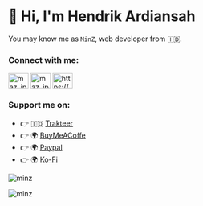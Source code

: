 # 👋 Hi, I'm Hendrik Ardiansah

You may know me as `MinZ`, web developer from 🇮🇩.

### Connect with me:

<p align="left">
<a href="https://twitter.com/_anjay_mabar" target="blank"><img align="center" src="https://raw.githubusercontent.com/rahuldkjain/github-profile-readme-generator/master/src/images/icons/Social/twitter.svg" alt="maz_ipan" height="30" width="40" /></a>
<a href="https://instagram.com/hendrik_ardi86" target="blank"><img align="center" src="https://raw.githubusercontent.com/rahuldkjain/github-profile-readme-generator/master/src/images/icons/Social/instagram.svg" alt="maz_ipan" height="30" width="40" /></a>
<a href="/https://facebook.com/mr.minz186" target="blank"><img align="center" src="https://raw.githubusercontent.com/rahuldkjain/github-profile-readme-generator/master/src/images/icons/Social/rss.svg" alt="https://mazipan.space/rss.xml" height="30" width="40" /></a>
</p>

### Support me on:

- 👉 🇮🇩 [Trakteer](https://trakteer.id/y/tip?utm_source=github)
- 👉 🌍 [BuyMeACoffe](https://www.buymeacoffee.com/y?utm_source=github)
- 👉 🌍 [Paypal](https://www.paypal.me/y?utm_source=github)
- 👉 🌍 [Ko-Fi](https://ko-fi.com/y)

<p><img src="https://github-readme-stats.vercel.app/api?username=minz18&show_icons=true&theme=nightowl&locale=en" alt="minz" /></p>

<p><img align="left" src="https://github-readme-stats.vercel.app/api/top-langs?username=minz18&show_icons=true&locale=en&layout=compact&theme=nightowl" alt="minz" /></p>
